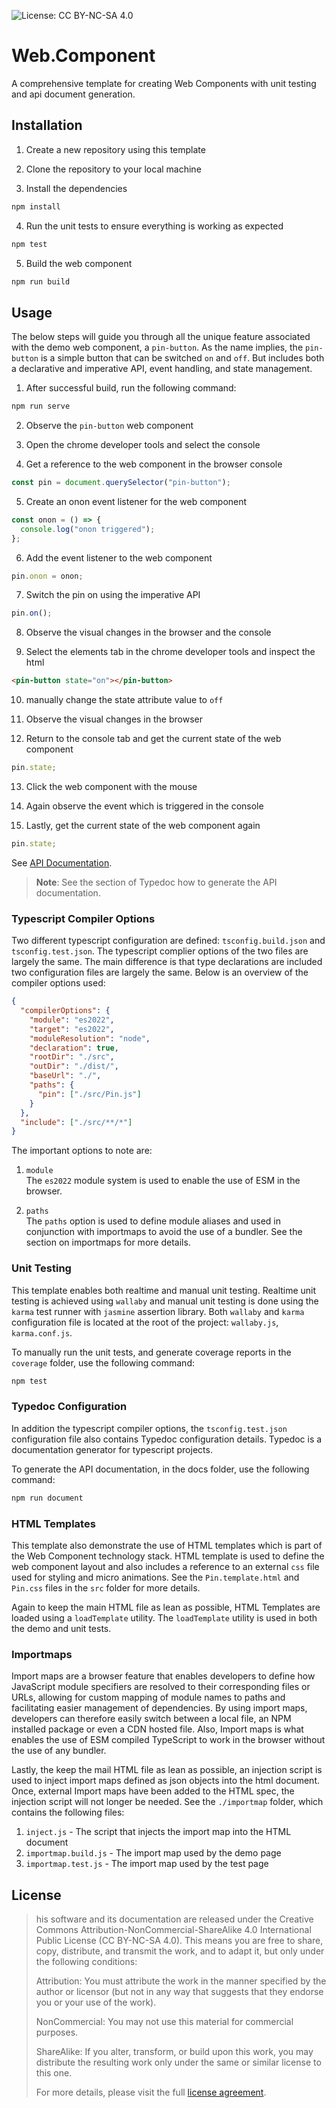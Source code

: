 ![License: CC BY-NC-SA 4.0](https://flat.badgen.net/static/license/CC-BY-NC-SA-4.0/green)

# Web.Component

A comprehensive template for creating Web Components with unit testing and api document generation.

## Installation

1. Create a new repository using this template

2. Clone the repository to your local machine

3. Install the dependencies

```bash
npm install
```

4. Run the unit tests to ensure everything is working as expected

```bash
npm test
```

5. Build the web component

```bash
npm run build
```

## Usage

The below steps will guide you through all the unique feature associated with the demo web component, a `pin-button`. As the name implies, the `pin-button` is a simple button that can be switched `on` and `off`. But includes both a declarative and imperative API, event handling, and state management.

1. After successful build, run the following command:

```bash
npm run serve
```

2. Observe the `pin-button` web component

3. Open the chrome developer tools and select the console

4. Get a reference to the web component in the browser console

```javascript
const pin = document.querySelector("pin-button");
```

5. Create an onon event listener for the web component

```javascript
const onon = () => {
  console.log("onon triggered");
};
```

6. Add the event listener to the web component

```javascript
pin.onon = onon;
```

7. Switch the pin on using the imperative API

```javascript
pin.on();
```

8. Observe the visual changes in the browser and the console

9. Select the elements tab in the chrome developer tools and inspect the html

```html
<pin-button state="on"></pin-button>
```

10. manually change the state attribute value to `off`

11. Observe the visual changes in the browser

12. Return to the console tab and get the current state of the web component

```javascript
pin.state;
```

13. Click the web component with the mouse

14. Again observe the event which is triggered in the console

15. Lastly, get the current state of the web component again

```javascript
pin.state;
```

See [API Documentation](https://scalable-software.github.io/web.component/).

> **Note**: See the section of Typedoc how to generate the API documentation.

### Typescript Compiler Options

Two different typescript configuration are defined: `tsconfig.build.json` and `tsconfig.test.json`. The typescript complier options of the two files are largely the same. The main difference is that type declarations are included two configuration files are largely the same. Below is an overview of the compiler options used:

```json
{
  "compilerOptions": {
    "module": "es2022",
    "target": "es2022",
    "moduleResolution": "node",
    "declaration": true,
    "rootDir": "./src",
    "outDir": "./dist/",
    "baseUrl": "./",
    "paths": {
      "pin": ["./src/Pin.js"]
    }
  },
  "include": ["./src/**/*"]
}
```

The important options to note are:

1. `module`  
   The `es2022` module system is used to enable the use of ESM in the browser.

2. `paths`  
   The `paths` option is used to define module aliases and used in conjunction with importmaps to avoid the use of a bundler. See the section on importmaps for more details.

### Unit Testing

This template enables both realtime and manual unit testing. Realtime unit testing is achieved using `wallaby` and manual unit testing is done using the `karma` test runner with `jasmine` assertion library. Both `wallaby` and `karma` configuration file is located at the root of the project: `wallaby.js`, `karma.conf.js`.

To manually run the unit tests, and generate coverage reports in the `coverage` folder, use the following command:

```bash
npm test
```

### Typedoc Configuration

In addition the typescript compiler options, the `tsconfig.test.json` configuration file also contains Typedoc configuration details. Typedoc is a documentation generator for typescript projects.

To generate the API documentation, in the docs folder, use the following command:

```bash
npm run document
```

### HTML Templates

This template also demonstrate the use of HTML templates which is part of the Web Component technology stack. HTML template is used to define the web component layout and also includes a reference to an external `css` file used for styling and micro animations. See the `Pin.template.html` and `Pin.css` files in the `src` folder for more details.

Again to keep the main HTML file as lean as possible, HTML Templates are loaded using a `loadTemplate` utility. The `loadTemplate` utility is used in both the demo and unit tests.

### Importmaps

Import maps are a browser feature that enables developers to define how JavaScript module specifiers are resolved to their corresponding files or URLs, allowing for custom mapping of module names to paths and facilitating easier management of dependencies. By using import maps, developers can therefore easily switch between a local file, an NPM installed package or even a CDN hosted file. Also, Import maps is what enables the use of ESM compiled TypeScript to work in the browser without the use of any bundler.

Lastly, the keep the mail HTML file as lean as possible, an injection script is used to inject import maps defined as json objects into the html document. Once, external Import maps have been added to the HTML spec, the injection script will not longer be needed. See the `./importmap` folder, which contains the following files:

1. `inject.js` - The script that injects the import map into the HTML document
2. `importmap.build.js` - The import map used by the demo page
3. `importmap.test.js` - The import map used by the test page

## License

> his software and its documentation are released under the Creative Commons Attribution-NonCommercial-ShareAlike 4.0 International Public License (CC BY-NC-SA 4.0). This means you are free to share, copy, distribute, and transmit the work, and to adapt it, but only under the following conditions:
>
> Attribution: You must attribute the work in the manner specified by the author or licensor (but not in any way that suggests that they endorse you or your use of the work).
>
> NonCommercial: You may not use this material for commercial purposes.
>
> ShareAlike: If you alter, transform, or build upon this work, you may distribute the resulting work only under the same or similar license to this one.
>
> For more details, please visit the full [license agreement](https://creativecommons.org/licenses/by-nc-sa/4.0/).
